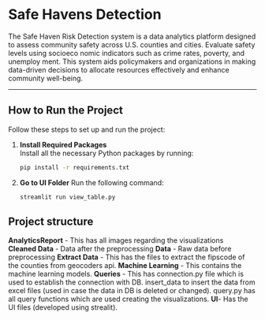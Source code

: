 # Safe Havens Detection

 The Safe Haven Risk Detection system is a data analytics
 platform designed to assess community safety across U.S.
 counties and cities. Evaluate safety levels using socioeco
nomic indicators such as crime rates, poverty, and unemploy
ment. This system aids policymakers and organizations in
 making data-driven decisions to allocate resources effectively
 and enhance community well-being.

---

## How to Run the Project

Follow these steps to set up and run the project:

1. **Install Required Packages**  
   Install all the necessary Python packages by running:
   ```bash
   pip install -r requirements.txt

2. **Go to UI Folder**
   Run the following command:
   ```bash
   streamlit run view_table.py


## Project structure
**AnalyticsReport** - This has all images regarding the visualizations<br>
**Cleaned Data** - Data after the preprocessing
**Data** - Raw data before preprocessing
**Extract Data** - This has the files to extract the fipscode of the counties from geocoders api.
**Machine Learning** - This contains the machine learning models.
**Queries** - This has connection.py file which is used to establish the connection with DB. insert_data to insert the data from excel files (used in case the data in DB is deleted or changed). query.py has all query functions which are used creating the visualizations.
**UI**- Has the UI files (developed using strealit).



 
